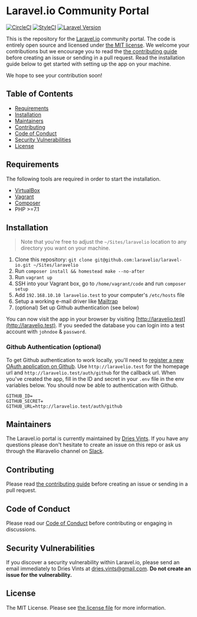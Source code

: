 # Laravel.io Community Portal

[![CircleCI](https://circleci.com/gh/laravelio/portal/tree/master.svg?style=svg)](https://circleci.com/gh/laravelio/portal/tree/master)
[![StyleCI](https://styleci.io/repos/12895187/shield?branch=master)](https://styleci.io/repos/12895187)
[![Laravel Version](https://shield.with.social/cc/github/laravelio/portal/master.svg?style=flat-square)](https://packagist.org/packages/laravel/framework)

This is the repository for the [Laravel.io](http://laravel.io) community portal. The code is entirely open source and
licensed under [the MIT license](license.txt). We welcome your contributions but we encourage you to read the
[the contributing guide](contributing.md) before creating an issue or sending in a pull request. Read the installation
guide below to get started with setting up the app on your machine.

We hope to see your contribution soon!

## Table of Contents

- [Requirements](#requirements)
- [Installation](#installation)
- [Maintainers](#maintainers)
- [Contributing](#contributing)
- [Code of Conduct](#code-of-conduct)
- [Security Vulnerabilities](#security-vulnerabilities)
- [License](#license)

## Requirements

The following tools are required in order to start the installation.

- [VirtualBox](https://www.virtualbox.org/)
- [Vagrant](https://www.vagrantup.com/)
- [Composer](https://getcomposer.org/download/)
- PHP >=7.1

## Installation

> Note that you're free to adjust the `~/Sites/laravelio` location to any directory you want on your machine.

1. Clone this repository: `git clone git@github.com:laravelio/laravel-io.git ~/Sites/laravelio`
2. Run `composer install && homestead make --no-after`
4. Run `vagrant up`
5. SSH into your Vagrant box, go to `/home/vagrant/code` and run `composer setup`
6. Add `192.168.10.10 laravelio.test` to your computer's `/etc/hosts` file
7. Setup a working e-mail driver like [Mailtrap](https://mailtrap.io/)
8. (optional) Set up Github authentication (see below)

You can now visit the app in your browser by visiting [http://laravelio.test](http://laravelio.test). If you seeded the
database you can login into a test account with `johndoe` & `password`.

### Github Authentication (optional)

To get Github authentication to work locally, you'll need to
[register a new OAuth application on Github](https://github.com/settings/applications/new). Use `http://laravelio.test`
for the homepage url and `http://laravelio.test/auth/github` for the callback url. When you've created the app, fill in
the ID and secret in your `.env` file in the env variables below. You should now be able to authentication with Github.

```
GITHUB_ID=
GITHUB_SECRET=
GITHUB_URL=http://laravelio.test/auth/github
```

## Maintainers

The Laravel.io portal is currently maintained by [Dries Vints](https://github.com/driesvints). If you have any questions
please don't hesitate to create an issue on this repo or ask us through the #laravelio channel on
[Slack](https://larachat.slack.com).

## Contributing

Please read [the contributing guide](contributing.md) before creating an issue or sending in a pull request.

## Code of Conduct

Please read our [Code of Conduct](code_of_conduct.md) before contributing or engaging in discussions.

## Security Vulnerabilities

If you discover a security vulnerability within Laravel.io, please send an email immediately to Dries Vints at
[dries.vints@gmail.com](mailto:dries.vints@gmail.com). **Do not create an issue for the vulnerability.**

## License

The MIT License. Please see [the license file](license.txt) for more information.
